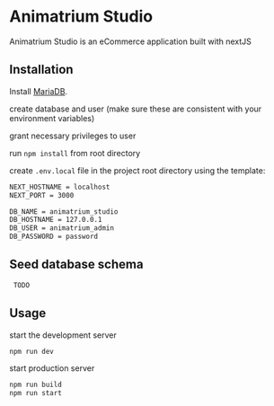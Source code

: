 # Animatrium Studio

Animatrium Studio is an eCommerce application built with nextJS

## Installation
Install [MariaDB](https://www.digitalocean.com/community/tutorials/how-to-install-mariadb-on-ubuntu-20-04).

create database and user (make sure these are consistent with your environment variables)

grant necessary privileges to user

run `npm install` from root directory

create `.env.local` file in the project root directory using the template:

```bash
NEXT_HOSTNAME = localhost
NEXT_PORT = 3000

DB_NAME = animatrium_studio
DB_HOSTNAME = 127.0.0.1
DB_USER = animatrium_admin
DB_PASSWORD = password
```

## Seed database schema

```bash
 TODO
```

## Usage

start the development server

```bash
npm run dev
```

start production server

```bash
npm run build
npm run start
```